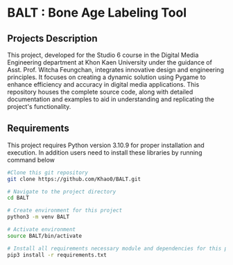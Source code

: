 # BALT : Bone Age Labeling Tool
## Projects Description
This project, developed for the Studio 6 course in the Digital Media Engineering department at Khon Kaen University under the guidance of Asst. Prof. Witcha Feungchan, integrates innovative design and engineering principles. It focuses on creating a dynamic solution using Pygame to enhance efficiency and accuracy in digital media applications. This repository houses the complete source code, along with detailed documentation and examples to aid in understanding and replicating the project's functionality.

## Requirements
This project requires Python version 3.10.9 for proper installation and execution.
In addition users need to install these libraries by running command below

```bash
#Clone this git repository
git clone https://github.com/Khao0/BALT.git

# Navigate to the project directory
cd BALT

# Create environment for this project
python3 -m venv BALT 

# Activate environment
source BALT/bin/activate

# Install all requirements necessary module and dependencies for this project 
pip3 install -r requirements.txt
```

